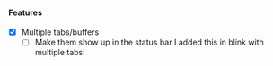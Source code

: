 
#### Features
- [x] Multiple tabs/buffers
    - [ ] Make them show up in the status bar
I added this in blink with multiple tabs!
